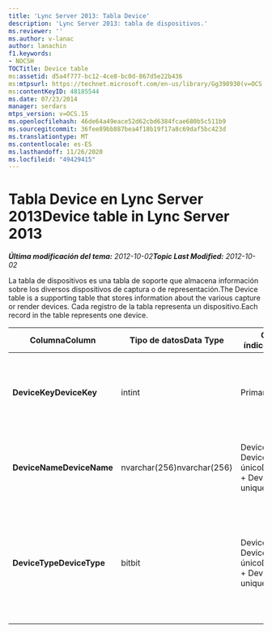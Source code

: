 ```yaml
---
title: 'Lync Server 2013: Tabla Device'
description: 'Lync Server 2013: tabla de dispositivos.'
ms.reviewer: ''
ms.author: v-lanac
author: lanachin
f1.keywords:
- NOCSH
TOCTitle: Device table
ms:assetid: d5a4f777-bc12-4ce8-bc0d-867d5e22b436
ms:mtpsurl: https://technet.microsoft.com/en-us/library/Gg398930(v=OCS.15)
ms:contentKeyID: 48185544
ms.date: 07/23/2014
manager: serdars
mtps_version: v=OCS.15
ms.openlocfilehash: 46de64a49eace52d62cbd6384fcae680b5c511b9
ms.sourcegitcommit: 36fee89bb887bea4f18b19f17a8c69daf5bc423d
ms.translationtype: MT
ms.contentlocale: es-ES
ms.lasthandoff: 11/26/2020
ms.locfileid: "49429415"
---
```

# <a name="device-table-in-lync-server-2013"></a><span data-ttu-id="5f813-103">Tabla Device en Lync Server 2013</span><span class="sxs-lookup"><span data-stu-id="5f813-103">Device table in Lync Server 2013</span></span>

<div data-xmlns="http://www.w3.org/1999/xhtml">

<div class="topic" data-xmlns="http://www.w3.org/1999/xhtml" data-msxsl="urn:schemas-microsoft-com:xslt" data-cs="https://msdn.microsoft.com/">

<div data-asp="https://msdn2.microsoft.com/asp">



</div>

<div id="mainSection">

<div id="mainBody"><span data-ttu-id="5f813-104">

<span> </span></span><span class="sxs-lookup"><span data-stu-id="5f813-104">

<span> </span></span></span>

<span data-ttu-id="5f813-105">_**Última modificación del tema:** 2012-10-02_</span><span class="sxs-lookup"><span data-stu-id="5f813-105">_**Topic Last Modified:** 2012-10-02_</span></span>

<span data-ttu-id="5f813-106">La tabla de dispositivos es una tabla de soporte que almacena información sobre los diversos dispositivos de captura o de representación.</span><span class="sxs-lookup"><span data-stu-id="5f813-106">The Device table is a supporting table that stores information about the various capture or render devices.</span></span> <span data-ttu-id="5f813-107">Cada registro de la tabla representa un dispositivo.</span><span class="sxs-lookup"><span data-stu-id="5f813-107">Each record in the table represents one device.</span></span>


<table>
<colgroup>
<col style="width: 25%" />
<col style="width: 25%" />
<col style="width: 25%" />
<col style="width: 25%" />
</colgroup>
<thead>
<tr class="header">
<th><span data-ttu-id="5f813-108"><strong>Columna</strong></span><span class="sxs-lookup"><span data-stu-id="5f813-108"><strong>Column</strong></span></span></th>
<th><span data-ttu-id="5f813-109"><strong>Tipo de datos</strong></span><span class="sxs-lookup"><span data-stu-id="5f813-109"><strong>Data Type</strong></span></span></th>
<th><span data-ttu-id="5f813-110"><strong>Clave o índice</strong></span><span class="sxs-lookup"><span data-stu-id="5f813-110"><strong>Key/Index</strong></span></span></th>
<th><span data-ttu-id="5f813-111"><strong>Detalles</strong></span><span class="sxs-lookup"><span data-stu-id="5f813-111"><strong>Details</strong></span></span></th>
</tr>
</thead>
<tbody>
<tr class="odd">
<td><p><span data-ttu-id="5f813-112"><strong>DeviceKey</strong></span><span class="sxs-lookup"><span data-stu-id="5f813-112"><strong>DeviceKey</strong></span></span></p></td>
<td><p><span data-ttu-id="5f813-113">int</span><span class="sxs-lookup"><span data-stu-id="5f813-113">int</span></span></p></td>
<td><p><span data-ttu-id="5f813-114">Primary</span><span class="sxs-lookup"><span data-stu-id="5f813-114">Primary</span></span></p></td>
<td><p><span data-ttu-id="5f813-115">Número único que identifica este dispositivo.</span><span class="sxs-lookup"><span data-stu-id="5f813-115">Unique number identifying this device.</span></span></p></td>
</tr>
<tr class="even">
<td><p><span data-ttu-id="5f813-116"><strong>DeviceName</strong></span><span class="sxs-lookup"><span data-stu-id="5f813-116"><strong>DeviceName</strong></span></span></p></td>
<td><p><span data-ttu-id="5f813-117">nvarchar(256)</span><span class="sxs-lookup"><span data-stu-id="5f813-117">nvarchar(256)</span></span></p></td>
<td><p><span data-ttu-id="5f813-118">DeviceName + DeviceType es único</span><span class="sxs-lookup"><span data-stu-id="5f813-118">DeviceName + DeviceType is unique</span></span></p></td>
<td><p><span data-ttu-id="5f813-119">Nombre del dispositivo.</span><span class="sxs-lookup"><span data-stu-id="5f813-119">Device name.</span></span></p></td>
</tr>
<tr class="odd">
<td><p><span data-ttu-id="5f813-120"><strong>DeviceType</strong></span><span class="sxs-lookup"><span data-stu-id="5f813-120"><strong>DeviceType</strong></span></span></p></td>
<td><p><span data-ttu-id="5f813-121">bit</span><span class="sxs-lookup"><span data-stu-id="5f813-121">bit</span></span></p></td>
<td><p><span data-ttu-id="5f813-122">DeviceName + DeviceType es único</span><span class="sxs-lookup"><span data-stu-id="5f813-122">DeviceName + DeviceType is unique</span></span></p></td>
<td><p><span data-ttu-id="5f813-123">Tipo de dispositivo.</span><span class="sxs-lookup"><span data-stu-id="5f813-123">Device type.</span></span> <span data-ttu-id="5f813-124">1 es un dispositivo de captura, 0 es un dispositivo de representación.</span><span class="sxs-lookup"><span data-stu-id="5f813-124">1 is a capture device, 0 is a render device.</span></span></p></td>
</tr>
</tbody>
</table><span data-ttu-id="5f813-125">


</div>

<span> </span>

</div>

</div>

</span><span class="sxs-lookup"><span data-stu-id="5f813-125">


</div>

<span> </span>

</div>

</div>

</span></span></div>


